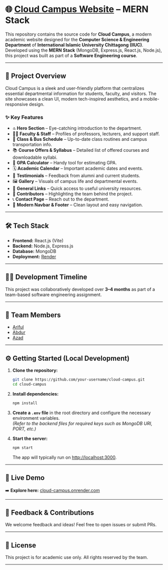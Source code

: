 # 🌐 [Cloud Campus Website](https://cloud-campus.onrender.com/) – MERN Stack

This repository contains the source code for **Cloud Campus**, a modern academic website designed for the **Computer Science & Engineering Department** of **International Islamic University Chittagong (IIUC)**. Developed using the **MERN Stack** (MongoDB, Express.js, React.js, Node.js), this project was built as part of a **Software Engineering course**.

---

## 🚀 Project Overview

Cloud Campus is a sleek and user-friendly platform that centralizes essential departmental information for students, faculty, and visitors. The site showcases a clean UI, modern tech-inspired aesthetics, and a mobile-responsive design.

### ✨ Key Features

- 🔝 **Hero Section** – Eye-catching introduction to the department.
- 👨‍🏫 **Faculty & Staff** – Profiles of professors, lecturers, and support staff.
- 📅 **Class & Bus Schedule** – Up-to-date class routines and campus transportation info.
- 📚 **Course Offers & Syllabus** – Detailed list of offered courses and downloadable syllabi.
- 🧮 **GPA Calculator** – Handy tool for estimating GPA.
- 🗓️ **Academic Calendar** – Important academic dates and events.
- 💬 **Testimonials** – Feedback from alumni and current students.
- 🖼️ **Gallery** – Visuals of campus life and departmental events.
- 🔗 **General Links** – Quick access to useful university resources.
- 🤝 **Contributors** – Highlighting the team behind the project.
- 📞 **Contact Page** – Reach out to the department.
- 📌 **Modern Navbar & Footer** – Clean layout and easy navigation.

---

## 🛠️ Tech Stack

- **Frontend:** React.js (Vite)
- **Backend:** Node.js, Express.js
- **Database:** MongoDB
- **Deployment:** [Render](https://render.com)

---

## 👨‍💻 Development Timeline

This project was collaboratively developed over **3–4 months** as part of a team-based software engineering assignment.

---

## 👥 Team Members

- [Ariful](https://github.com/ariful213026)
- [Abdur](https://github.com/abdur65)
- [Azad](https://github.com/azad12614)

---

## ⚙️ Getting Started (Local Development)

1. **Clone the repository:**

   ```bash
   git clone https://github.com/your-username/cloud-campus.git
   cd cloud-campus
   ```

2. **Install dependencies:**

   ```bash
   npm install
   ```

3. **Create a `.env` file** in the root directory and configure the necessary environment variables.  
   _(Refer to the backend files for required keys such as MongoDB URI, PORT, etc.)_

4. **Start the server:**

   ```bash
   npm start
   ```

   The app will typically run on [http://localhost:3000](http://localhost:3000).

---

## 🔗 Live Demo

➡️ **Explore here:** [cloud-campus.onrender.com](https://cloud-campus.onrender.com)

---

## 💬 Feedback & Contributions

We welcome feedback and ideas! Feel free to open issues or submit PRs.

---

## 📄 License

This project is for academic use only. All rights reserved by the team.

---
